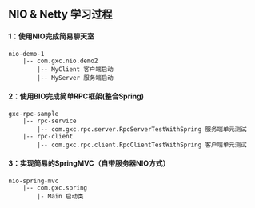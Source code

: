 ## NIO & Netty 学习过程

#### 1：使用NIO完成简易聊天室
```
nio-demo-1
    |-- com.gxc.nio.demo2
        |-- MyClient 客户端启动
        |-- MyServer 服务端启动
```

#### 2：使用BIO完成简单RPC框架(整合Spring)
```
gxc-rpc-sample
    |-- rpc-service
        |-- com.gxc.rpc.server.RpcServerTestWithSpring 服务端单元测试
    |-- rpc-client
        |-- com.gxc.rpc.client.RpcClientTestWithSpring 客户端单元测试
```
#### 3：实现简易的SpringMVC（自带服务器NIO方式）
``` 
nio-spring-mvc
    |-- com.gxc.spring
        |- Main 启动类
```